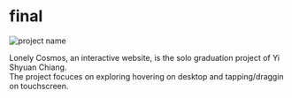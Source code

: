 # final
![project name](https://i.imgur.com/nDK4VE6.jpg)

Lonely Cosmos, an interactive website, is the solo graduation project of Yi Shyuan Chiang. <br>
The project focuces on exploring hovering on desktop and tapping/draggin on touchscreen.
